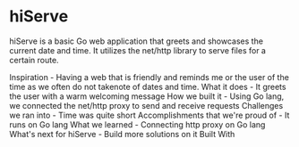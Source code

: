 # hiServe
hiServe is a basic Go web application that greets and showcases the current date and time. It utilizes the net/http library to serve files for a certain route.


Inspiration - Having a web that is friendly and reminds me or the user of the time as we often do not takenote of dates and time.
What it does - It greets the user with a warm welcoming message
How we built it - Using Go lang, we connected the net/http proxy to send and receive requests
Challenges we ran into - Time was quite short
Accomplishments that we're proud of - It runs on Go lang
What we learned - Connecting http proxy on Go lang
What's next for hiServe - Build more solutions on it
Built With
